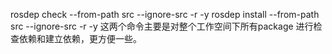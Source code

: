 rosdep check --from-path src --ignore-src -r -y
rosdep install --from-path src --ignore-src -r -y
这两个命令主要是对整个工作空间下所有package 进行检查依赖和建立依赖，更方便一些。
